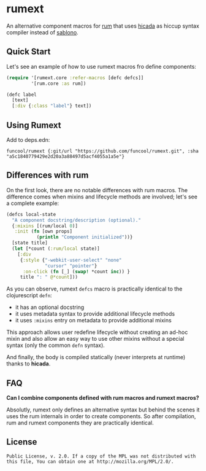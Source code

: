 # rumext #

An alternative component macros for
[rum](https://github.com/tonsky/rum) that uses
[hicada](https://github.com/rauhs/hicada) as hiccup syntax compiler
instead of [sablono](https://github.com/r0man/sablono).

## Quick Start

Let's see an example of how to use rumext macros fro define
components:

```clojure
(require '[rumext.core :refer-macros [defc defcs]]
         '[rum.core :as rum])

(defc label
  [text]
  [:div {:class "label"} text])
```

## Using Rumext

Add to deps.edn:

```
funcool/rumext {:git/url "https://github.com/funcool/rumext.git", :sha "a5c1840779429e2d20a3a88497d5acf4055a1a5e"}
```

## Differences with rum

On the first look, there are no notable differences with rum
macros. The difference comes when mixins and lifecycle methods
are involved; let's see a complete example:

```clojure
(defcs local-state
  "A component docstring/description (optional)."
  {:mixins [(rum/local 0)]
   :init (fn [own props]
           (println "Component initialized"))}
  [state title]
  (let [*count (:rum/local state)]
    [:div
     {:style {"-webkit-user-select" "none"
              "cursor" "pointer"}
      :on-click (fn [_] (swap! *count inc)) }
     title ": " @*count]))
```

As you can observe, rumext `defcs` macro is practically identical to
the clojurescript `defn`:

- it has an optional docstring
- it uses metadata syntax to provide additional lifecycle methods
- it uses `:mixins` entry on metadata to provide additional mixins

This approach allows user redefine lifecycle without creating an
ad-hoc mixin and also allow an easy way to use other mixins without
a special syntax (only the common `defn` syntax).

And finally, the body is compiled statically (never interprets at
runtime) thanks to **hicada**.


## FAQ

**Can I combine components defined with rum macros and rumext macros?**

Absolutly, rumext only defines an alternative syntax but behind the
scenes it uses the rum internals in order to create components. So
after compilation, rum and rumext components they are practically
identical.


## License ##

``` This Source Code Form is subject to the terms of the Mozilla
Public License, v. 2.0. If a copy of the MPL was not distributed with
this file, You can obtain one at http://mozilla.org/MPL/2.0/.
